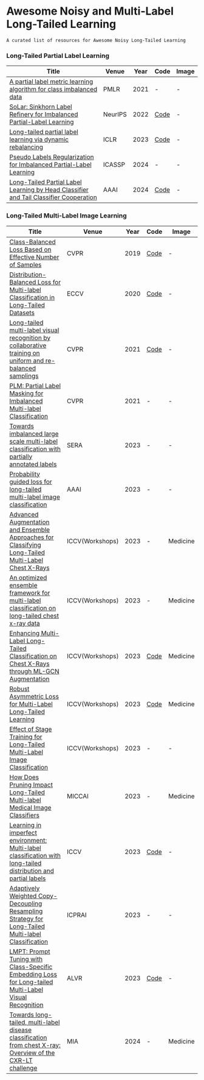 # Awesome Noisy and Multi-Label Long-Tailed Learning
    A curated list of resources for Awesome Noisy Long-Tailed Learning
### Long-Tailed Partial Label Learning
|  Title   | Venue  | Year| Code|Image|
|  ----  | ----  |----  |----  |----|
|[A partial label metric learning algorithm for class imbalanced data](https://proceedings.mlr.press/v157/liu21f/liu21f.pdf)|PMLR|2021|-|-|
|[SoLar: Sinkhorn Label Refinery for Imbalanced Partial-Label Learning](https://papers.nips.cc/paper_files/paper/2022/file/357a0a771bf65ee07926d6af41b75030-Paper-Conference.pdf)| NeurIPS | 2022| [Code](https://github.com/hbzju/SoLar)|-|
|[Long-tailed partial label learning via dynamic rebalancing](https://arxiv.org/pdf/2302.05080)|ICLR |2023|[Code](https://github.com/MediaBrain-SJTU/RECORDS-LTPLL)|-|
|[Pseudo Labels Regularization for Imbalanced Partial-Label Learning](https://arxiv.org/pdf/2303.03946)|ICASSP|2024|-|-|
|[Long-Tailed Partial Label Learning by Head Classifier and Tail Classifier Cooperation](https://palm.seu.edu.cn/zhangml/files/AAAI'24c.pdf)|AAAI |2024|[Code](https://github.com/hbzju/SoLar)|-|
### Long-Tailed Multi-Label Image Learning
|  Title   | Venue  | Year| Code|Image|
|  ----  | ----  |----  |---- |----|
|[Class-Balanced Loss Based on Effective Number of Samples](https://ieeexplore.ieee.org/document/8953804)|CVPR|2019|[Code](https://github.com/vandit15/Class-balanced-loss-pytorch)|-|
|[Distribution-Balanced Loss for Multi-label Classification in Long-Tailed Datasets](https://arxiv.org/pdf/2007.09654)|ECCV|2020|[Code](https://github.com/wutong16/DistributionBalancedLoss)|-|
|[Long-tailed multi-label visual recognition by collaborative training on uniform and re-balanced samplings](https://palm.seu.edu.cn/zhangml/files/AAAI'24c.pdf) |CVPR|2021|[Code](https://github.com/bargul/guo2021)|-|
|[PLM: Partial Label Masking for Imbalanced Multi-label Classification](https://openaccess.thecvf.com/content/CVPR2021W/LLID/papers/Duarte_PLM_Partial_Label_Masking_for_Imbalanced_Multi-Label_Classification_CVPRW_2021_paper.pdf)|CVPR|2021|-|-|
|[Towards imbalanced large scale multi-label classification with partially annotated labels](https://arxiv.org/pdf/2308.00166)|SERA|2023|-|-|
|[Probability guided loss for long-tailed multi-label image classification](https://ojs.aaai.org/index.php/AAAI/article/download/25244/25016)|AAAI|2023|-|-|
|[Advanced Augmentation and Ensemble Approaches for Classifying Long-Tailed Multi-Label Chest X-Rays](https://openaccess.thecvf.com/content/ICCV2023W/CVAMD/papers/Nguyen-Mau_Advanced_Augmentation_and_Ensemble_Approaches_for_Classifying_Long-Tailed_Multi-Label_Chest_ICCVW_2023_paper.pdf)| ICCV(Workshops)|2023|-|Medicine|
|[An optimized ensemble framework for multi-label classification on long-tailed chest x-ray data](https://openaccess.thecvf.com/content/ICCV2023W/CVAMD/papers/Jeong_An_Optimized_Ensemble_Framework_for_Multi-Label_Classification_on_Long-Tailed_Chest_ICCVW_2023_paper.pdf)|ICCV(Workshops)|2023|-|Medicine|
|[Enhancing Multi-Label Long-Tailed Classification on Chest X-Rays through ML-GCN Augmentation](https://openaccess.thecvf.com/content/ICCV2023W/CVAMD/papers/Seo_Enhancing_Multi-Label_Long-Tailed_Classification_on_Chest_X-Rays_Through_ML-GCN_Augmentation_ICCVW_2023_paper.pdf)|ICCV(Workshops)|2023|[Code](https://github.com/lisaseo9704/2023_ICCVW_CVAMD_NCIA500)|Medicine|
|[Robust Asymmetric Loss for Multi-Label Long-Tailed Learning](https://openaccess.thecvf.com/content/ICCV2023W/CVAMD/papers/Park_Robust_Asymmetric_Loss_for_Multi-Label_Long-Tailed_Learning_ICCVW_2023_paper.pdf)|ICCV(Workshops)|2023|[Code](https://github.com/kalelpark/RAL)|Medicine|
|[Effect of Stage Training for Long-Tailed Multi-Label Image Classification](https://openaccess.thecvf.com/content/ICCV2023W/CVAMD/papers/Yamagishi_Effect_of_Stage_Training_for_Long-Tailed_Multi-Label_Image_Classification_ICCVW_2023_paper.pdf)|ICCV(Workshops)|2023|-|-|
|[How Does Pruning Impact Long-Tailed Multi-label Medical Image Classifiers](https://link.springer.com/chapter/10.1007/978-3-031-43904-9_64)|MICCAI|2023|-|Medicine|
|[Learning in imperfect environment: Multi-label classification with long-tailed distribution and partial labels](https://openaccess.thecvf.com/content/ICCV2023/papers/Zhang_Learning_in_Imperfect_Environment_Multi-Label_Classification_with_Long-Tailed_Distribution_and_ICCV_2023_paper.pdf)|ICCV|2023|[Code](https://https://github.com/wannature/COMIC)|-|
|[Adaptively Weighted Copy-Decoupling Resampling Strategy for Long-Tailed Multi-label Classification](https://ieeexplore.ieee.org/document/10332128)|ICPRAI|2023|-|-|
|[LMPT: Prompt Tuning with Class-Specific Embedding Loss for Long-tailed Multi-Label Visual Recognition](https://aclanthology.org/2024.alvr-1.3.pdf)|ALVR|2023|[Code](https://github.com/richard-peng-xia/LMPT)|-|
|[Towards long-tailed, multi-label disease classification from chest X-ray: Overview of the CXR-LT challenge](https://www.sciencedirect.com/science/article/pii/S136184152400149X)|MIA|2024|-|Medicine|


